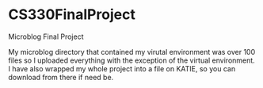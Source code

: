 # CS330FinalProject
Microblog Final Project

My microblog directory that contained my virutal environment was over 100 files so I uploaded everything with the exception of the virtual environment. I have also wrapped my whole project into a file on KATIE, so you can download from there if need be.
